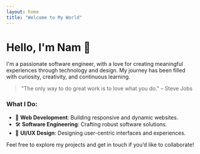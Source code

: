 ```yaml
---
layout: home
title: "Welcome to My World"
---
```


# Hello, I'm Nam 👋

I'm a passionate software engineer, with a love for creating meaningful experiences through technology and design. My journey has been filled with curiosity, creativity, and continuous learning.

> "The only way to do great work is to love what you do." – Steve Jobs

### What I Do:
- 🚀 **Web Development**: Building responsive and dynamic websites.
- 🛠️ **Software Engineering**: Crafting robust software solutions.
- 🎨 **UI/UX Design**: Designing user-centric interfaces and experiences.

Feel free to explore my projects and get in touch if you’d like to collaborate!

